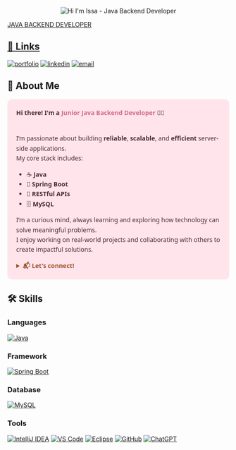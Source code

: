 <p align="center">
  <img src="https://capsule-render.vercel.app/api?type=waving&height=300&color=E65C9C&text=Hi%20I'm%20Issa%20-%20Java%20Backend%20Developer&fontColor=000000&fontSize=45" alt="Hi I'm Issa - Java Backend Developer" />
</p>

<p align="center">
  <a href="https://git.io/typing-svg">
  
  JAVA BACKEND DEVELOPER

## 🔗 Links
[![portfolio](https://img.shields.io/badge/my_portfolio-29ABE2?style=for-the-badge&logo=ko-fi&logoColor=white)](https://katherineoelsner.com/) [![linkedin](https://img.shields.io/badge/linkedin-0A66C2?style=for-the-badge&logo=linkedin&logoColor=white)](https://www.linkedin.com/in/prinzisa-manibale-973583346/) [![email](https://img.shields.io/badge/email-D14836?style=for-the-badge&logo=gmail&logoColor=white)](mailto:your-email@example.com)


<h2>🚀 About Me</h2>

<div style="background-color:#FFE4EC; padding: 20px; border-radius: 10px; line-height: 1.6; color: #4B2C2C; font-family: 'Segoe UI', Tahoma, Geneva, Verdana, sans-serif;">
  <strong>Hi there! I'm a <span style="color:#D36B8D;">Junior Java Backend Developer</span> 👩‍💻</strong><br><br>

  I’m passionate about building <strong>reliable</strong>, <strong>scalable</strong>, and <strong>efficient</strong> server-side applications.  
  My core stack includes:
  <ul>
    <li>☕ <strong>Java</strong></li>
    <li>🌱 <strong>Spring Boot</strong></li>
    <li>🔗 <strong>RESTful APIs</strong></li>
    <li>🗄️ <strong>MySQL</strong></li>
  </ul>

  I’m a curious mind, always learning and exploring how technology can solve meaningful problems.  
  I enjoy working on real-world projects and collaborating with others to create impactful solutions.
  
  <details>
    <summary style="cursor: pointer; font-weight: bold; color:#A0522D;">📬 Let's connect!</summary>
    <p>Feel free to check my portfolio or connect on LinkedIn!</p>
  </details>
</div>



## 🛠️ Skills

### Languages
[![Java](https://img.shields.io/badge/-Java-007396?style=for-the-badge&logo=java&logoColor=white)](https://www.java.com/)

### Framework
[![Spring Boot](https://img.shields.io/badge/-SpringBoot-6DB33F?style=for-the-badge&logo=springboot&logoColor=white)](https://spring.io/projects/spring-boot)

### Database
[![MySQL](https://img.shields.io/badge/-MySQL-4479A1?style=for-the-badge&logo=mysql&logoColor=white)](https://www.mysql.com/)

### Tools
[![IntelliJ IDEA](https://img.shields.io/badge/-IntelliJ%20IDEA-000000?style=for-the-badge&logo=intellijidea&logoColor=white)](https://www.jetbrains.com/idea/) [![VS Code](https://img.shields.io/badge/-VS_Code-007ACC?style=for-the-badge&logo=visualstudiocode&logoColor=white)](https://code.visualstudio.com/) [![Eclipse](https://img.shields.io/badge/-Eclipse-2C2255?style=for-the-badge&logo=eclipse&logoColor=white)](https://www.eclipse.org/) [![GitHub](https://img.shields.io/badge/-GitHub-181717?style=for-the-badge&logo=github&logoColor=white)](https://github.com/) [![ChatGPT](https://img.shields.io/badge/-ChatGPT-12B886?style=for-the-badge&logo=openai&logoColor=white)](https://chat.openai.com/)


